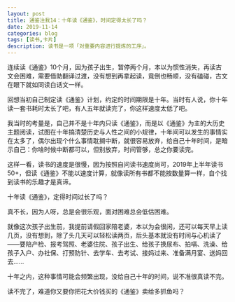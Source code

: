 ```yaml
---
layout: post
title: 通鉴注我14：十年读《通鉴》，时间定得太长了吗？
date: 2019-11-14
categories: blog
tags: [读书,卡片]
description: 读书是一项「对重要内容进行提炼的工序」。
---
```


连续读《通鉴》10个月，因为孩子出生，暂停两个月，本以为惯性消失，再读古文会困难，需要借助翻译过渡，没有想到再拿起读，竟倒也畅顺，没有磕碰，古文在眼下就如同读白话文一样。

回想当初自己制定读《通鉴》计划，约定的时间期限是十年。当时有人说，你十年读一套书耗时太长了吧，有人五年就读完了，你这样速度太低了吧。

我当时的考量是，自己并不是十年内只读《通鉴》，而是以《通鉴》为主的大历史主题阅读，试图在十年搞清楚历史与人性之间的小规律，十年间可以发生的事情实在太多了，偶尔出现个什么事情耽搁中断，就很容易放弃，给自己十年时间，是暗示自己：你啥时候中断都可以，但别放弃，时间管够，总之你要读完。

这样一看，读书的速度是很慢，因为按照自问读书速度尚可，2019年上半年读书 50+，但读《通鉴》不能以速度计算，就像读所有书都不能按数量算一样，自个找到读书的乐趣才是真谛。

十年读《通鉴》，定得时间过长了吗？

真不长，因为人呀，总是会很乐观，面对困难总会低估困难。

就像这次孩子出生前，我提前请假回家陪老婆，本以为会很闲，还可以每天早上读几页，没有想到，除了头几天可以轻松读两页，后头基本就没有时间与心机读了——要陪产检、报考驾照、老婆住院、孩子出生、给孩子换尿布、拍嗝、洗澡、给孩子入户、办社保、打预防针、去学车、去考试、接妈过来、准备满月宴、送妈回去……

十年之内，这种事情可能会频繁出现，没给自己十年的时间，说不准很真读不完。

读不完了，难道你又要你把花大价钱买的《通鉴》卖给多抓鱼吗？